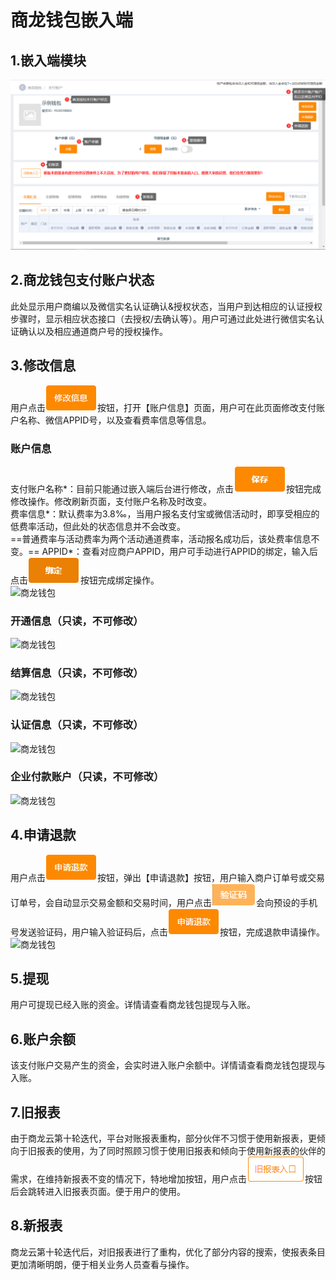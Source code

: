 # 商龙钱包嵌入端
## 1.嵌入端模块
![商龙钱包](picture\\商龙钱包\\115.png) 
## 2.商龙钱包支付账户状态
此处显示用户商编以及微信实名认证确认&授权状态，当用户到达相应的认证授权步骤时，显示相应状态接口（去授权/去确认等）。用户可通过此处进行微信实名认证确认以及相应通道商户号的授权操作。
## 3.修改信息
用户点击![商龙钱包](picture\\商龙钱包\\116.png)按钮，打开【账户信息】页面，用户可在此页面修改支付账户名称、微信APPID号，以及查看费率信息等信息。
### 账户信息
支付账户名称*：目前只能通过嵌入端后台进行修改，点击![商龙钱包](picture\\商龙钱包\\117.png)按钮完成修改操作。修改刷新页面，支付账户名称及时改变。  
费率信息*：默认费率为3.8‰，当用户报名支付宝或微信活动时，即享受相应的低费率活动，但此处的状态信息并不会改变。  
==普通费率与活动费率为两个活动通道费率，活动报名成功后，该处费率信息不变。== 
APPID*：查看对应商户APPID，用户可手动进行APPID的绑定，输入后点击![商龙钱包](picture\\商龙钱包\\118.png)按钮完成绑定操作。  
![商龙钱包](picture\\商龙钱包\\119.png=-500)  
### 开通信息（只读，不可修改）
![商龙钱包](picture\\商龙钱包\\120.png=-500)  
### 结算信息（只读，不可修改）
![商龙钱包](picture\\商龙钱包\\121.png=-500)  
### 认证信息（只读，不可修改）
![商龙钱包](picture\\商龙钱包\\122.png=-500)  
### 企业付款账户（只读，不可修改）
![商龙钱包](picture\\商龙钱包\\123.png=-500)  
## 4.申请退款
用户点击![商龙钱包](picture\\商龙钱包\\124.png)按钮，弹出【申请退款】按钮，用户输入商户订单号或交易订单号，会自动显示交易金额和交易时间，用户点击![商龙钱包](picture\\商龙钱包\\125.png)会向预设的手机号发送验证码，用户输入验证码后，点击![商龙钱包](picture\\商龙钱包\\126.png)按钮，完成退款申请操作。  
![商龙钱包](picture\\商龙钱包\\127.png=-500)  
## 5.提现
用户可提现已经入账的资金。详情请查看商龙钱包提现与入账。  

## 6.账户余额
该支付账户交易产生的资金，会实时进入账户余额中。详情请查看商龙钱包提现与入账。
## 7.旧报表
由于商龙云第十轮迭代，平台对账报表重构，部分伙伴不习惯于使用新报表，更倾向于旧报表的使用，为了同时照顾习惯于使用旧报表和倾向于使用新报表的伙伴的需求，在维持新报表不变的情况下，特地增加按钮，用户点击![商龙钱包](picture\\商龙钱包\\128.png)按钮后会跳转进入旧报表页面。便于用户的使用。
## 8.新报表
商龙云第十轮迭代后，对旧报表进行了重构，优化了部分内容的搜索，使报表条目更加清晰明朗，便于相关业务人员查看与操作。